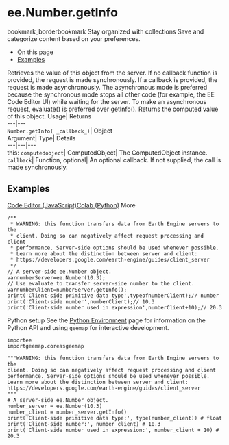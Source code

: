  
#  ee.Number.getInfo 
bookmark_borderbookmark Stay organized with collections  Save and categorize content based on your preferences.
  * On this page
  * [Examples](https://developers.google.com/earth-engine/apidocs/ee-number-getinfo#examples)


Retrieves the value of this object from the server. 
If no callback function is provided, the request is made synchronously. If a callback is provided, the request is made asynchronously.
The asynchronous mode is preferred because the synchronous mode stops all other code (for example, the EE Code Editor UI) while waiting for the server. To make an asynchronous request, evaluate() is preferred over getInfo().
Returns the computed value of this object.
Usage| Returns  
---|---  
`Number.getInfo( _callback_)`| Object  
Argument| Type| Details  
---|---|---  
this: `computedobject`| ComputedObject| The ComputedObject instance.  
`callback`| Function, optional| An optional callback. If not supplied, the call is made synchronously.  
## Examples
[Code Editor (JavaScript)](https://developers.google.com/earth-engine/apidocs/ee-number-getinfo#code-editor-javascript-sample)[Colab (Python)](https://developers.google.com/earth-engine/apidocs/ee-number-getinfo#colab-python-sample) More
```
/**
 * WARNING: this function transfers data from Earth Engine servers to the
 * client. Doing so can negatively affect request processing and client
 * performance. Server-side options should be used whenever possible.
 * Learn more about the distinction between server and client:
 * https://developers.google.com/earth-engine/guides/client_server
 */
// A server-side ee.Number object.
varnumberServer=ee.Number(10.3);
// Use evaluate to transfer server-side number to the client.
varnumberClient=numberServer.getInfo();
print('Client-side primitive data type',typeofnumberClient);// number
print('Client-side number',numberClient);// 10.3
print('Client-side number used in expression',numberClient+10);// 20.3
```
Python setup
See the [ Python Environment](https://developers.google.com/earth-engine/guides/python_install) page for information on the Python API and using `geemap` for interactive development.
```
importee
importgeemap.coreasgeemap
```
```
"""WARNING: this function transfers data from Earth Engine servers to the
client. Doing so can negatively affect request processing and client
performance. Server-side options should be used whenever possible.
Learn more about the distinction between server and client:
https://developers.google.com/earth-engine/guides/client_server
"""
# A server-side ee.Number object.
number_server = ee.Number(10.3)
number_client = number_server.getInfo()
print('Client-side primitive data type:', type(number_client)) # float
print('Client-side number:', number_client) # 10.3
print('Client-side number used in expression:', number_client + 10) # 20.3
```

